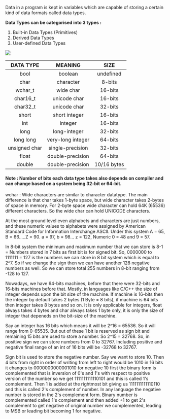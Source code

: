 Data in a program is kept in variables which are capable of storing a certain kind of data formats called data types.

**Data Types can be categorised into 3 types :**

1. Built-in Data Types (Primitives)
2. Derived Data Types
3. User-defined Data Types

![](https://i.imgur.com/2Ghc7Ky.png)



|   DATA TYPE   |      MEANING      |    SIZE     |
| :-----------: | :---------------: | :---------: |
|     bool      |      boolean      |  undefined  |
|     char      |     character     |   8-bits    |
|    wchar_t    |     wide char     |   16-bits   |
|   char16_t    |   unicode char    |   16-bits   |
|   char32_t    |   unicode char    |   32-bits   |
|     short     |   short integer   |   16-bits   |
|      int      |      integer      |   16-bits   |
|     long      |   long-integer    |   32-bits   |
|   long long   | very-long integer |   64-bits   |
| unsigned char | single-precision  |   32-bits   |
|     float     | double-precision  |   64-bits   |
|    double     | double-precision  | 10/16 bytes |



#### Note : Number of bits each data type takes also depends on compiler and can change based on a system being 32-bit or 64-bit.
wchar : Wide characters are similar to character datatype. The main difference is that char takes 1-byte space, but wide character takes 2-bytes of space in memory. For 2-byte space wide character can hold 64K (65536) different characters. So the wide char can hold UNICODE characters.

At the most ground level even alphabets and characters are just numbers, and these numeric values to alphabets were assigned by American Standard Code for Information Interchange ASCII. Under this system A  = 65, B = 66.....Z = 90.   a = 97, b = 98... z = 122, Numeric 0 = 48 and 9 = 57.

In 8-bit system the minimum and maximum number that we can store is 8-1 = Numbers stored in 7 bits as first bit is for signed bit. So, 0000000 to 1111111 = 127 is the numbers we can store in 8 bit system which is equal to 2^7. So if we change the sign then we can have another 128 negative numbers as well. So we can store total 255 numbers in 8-bit ranging from -128 to 127.

Nowadays, we have 64-bits machines, before that there were 32-bits and 16-bits machines before that.
Mostly, in languages like C/C++ the size of integer depends upon the bit size of the machine.
If machine is 16-bits then the integer by default takes 2 bytes (1 Byte = 8 bits), if machine is 64 bits then integer takes 8 bytes and so on.
It is only applicable for integers, float always takes 4 bytes and char always takes 1 byte only, it is only the size of integer that depeneds on the bit-size of the machine.

Say an integer has 16 bits which means it will be 2^16  = 65536. So it will range from 0-65535.
But out of these 1 bit is reserved as sign bit and remaining  15 bits are used to store a number. So 2^15 = 32768.
So, in positive sign we can store numbers from 0 to 32767. Including positive and negative final range of an int of 16 bits will be -32768 to 32767.

Sign bit is used to store the negative number. Say we want to store 10. Then 4 bits from right in order of writing from left to right would be 1010 in 16 bits it changes to 0000000000001010 for negative 10 first the binary form is complemented that is inversion of 0's and 1's with respect to positive version of the number so we get 1111111111110101 and this is called 1's complement. Then 1 is added at the rightmost bit giving us 1111111111110110 and this is called 2's complement of number. In any language the negative number is stored in the 2's complement form. Binary number is complemented called 1's complement and then added +1 to get 2's complement to get negative of original number we complemented, leading to MSB or leading bit becoming 1 for negative.
